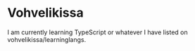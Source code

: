 # Vohvelikissa 

I am currently learning TypeScript or whatever I have listed on vohvelikissa/learninglangs.


